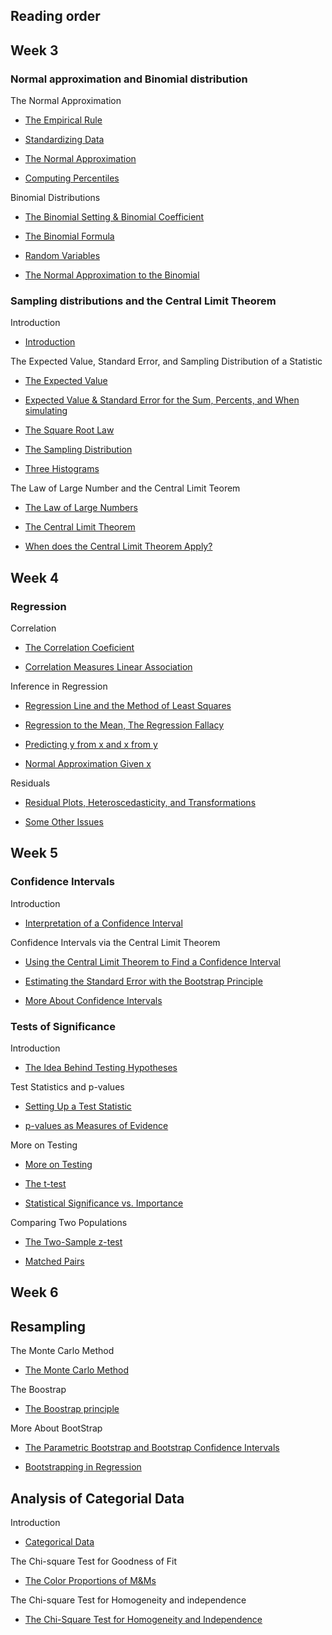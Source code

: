 ## Reading order

## Week 3

### Normal approximation and Binomial distribution

The Normal Approximation

* [The Empirical Rule](week3/empirical_rule.ipynb)

* [Standardizing Data](week3/standardizing_data_and_standard_normal_curve.ipynb)

* [The Normal Approximation](week3/normal_approximation.ipynb)

* [Computing Percentiles](week3/computing_percentiles.ipynb)

Binomial Distributions

* [The Binomial Setting & Binomial Coefficient](week3/the_binomial_setting_and_binomial_coefficient.ipynb)

* [The Binomial Formula](week3/the_binomial_formula.ipynb)

* [Random Variables](week3/random_variables.ipynb)

* [The Normal Approximation to the Binomial](week3/the_normal_approximation_to_the_binomial.ipynb)

### Sampling distributions and the Central Limit Theorem

Introduction

* [Introduction](week3/parameter_and_statistic.ipynb)

The Expected Value, Standard Error, and Sampling Distribution of a Statistic

* [The Expected Value](week3/the_expected_value.ipynb)

* [Expected Value & Standard Error for the Sum, Percents, and When simulating](week3/EV_SE_for_sum_percents_and_simulating.ipynb)

* [The Square Root Law](week3/the_square_root_law.ipynb)

* [The Sampling Distribution](week3/the_sampling_distribution.ipynb)

* [Three Histograms](week3/three_histograms.ipynb)

The Law of Large Number and the Central Limit Teorem

* [The Law of Large Numbers](week3/the_law_of_large_number.ipynb)

* [The Central Limit Theorem](week3/the_central_limit_theorem.ipynb)

* [When does the Central Limit Theorem Apply?](week3/when_does_the_central_limit_theorem_apply.ipynb)

## Week 4

### Regression

Correlation

* [The Correlation Coeficient](week4/the_correlation_coefficient.ipynb)

* [Correlation Measures Linear Association](week4/correlation_measures_linear_association.ipynb)

Inference in Regression

* [Regression Line and the Method of Least Squares](week4/regression_line_and_the_method_of_least_squares.ipynb) 

* [Regression to the Mean, The Regression Fallacy](week4/regression_to_the_mean_the_regression_fallacy.ipynb)

* [Predicting y from x and x from y](week4/predicting_y_from_x_and_x_from_y.ipynb)

* [Normal Approximation Given x](week4/normal_approximation_given_x.ipynb)

Residuals

* [Residual Plots, Heteroscedasticity, and Transformations](week4/residual_plots_heteroscedasticity_and_transformations.ipynb)

* [Some Other Issues](week4/some_other_issues.ipynb)

## Week 5

### Confidence Intervals

Introduction

* [Interpretation of a Confidence Interval](week5/interpretation_of_a_confidence_interval.ipynb)

Confidence Intervals via the Central Limit Theorem

* [Using the Central Limit Theorem to Find a Confidence Interval](week5/using_the_central_limit_theorem_to_find_a_confidence_interval.ipynb)

* [Estimating the Standard Error with the Bootstrap Principle](week5/estimating_the_standard_error_with_the_bootstrap_principle.ipynb)

* [More About Confidence Intervals](week5/more_about_confidence_intervals.ipynb)

### Tests of Significance

Introduction

* [The Idea Behind Testing Hypotheses](week5/the_ideia_behind_testing_hypotheses.ipynb)

Test Statistics and p-values

* [Setting Up a Test Statistic](week5/setting_up_a_test_statistic.ipynb)

* [p-values as Measures of Evidence](week5/p-values_as_measures_of_evidence.ipynb)

More on Testing

* [More on Testing](week5/more_on_testing.ipynb)

* [The t-test](week5/the_t_test.ipynb)

* [Statistical Significance vs. Importance](week5/statistical_significance_vs_importance.ipynb)

Comparing Two Populations

* [The Two-Sample z-test](week5/the_two_sample_z_test.ipynb)

* [Matched Pairs](week5/the_paired_difference_test.ipynb)

## Week 6
## Resampling

The Monte Carlo Method

* [The Monte Carlo Method](week6/the_monte_carlo_method.ipynb)

The Boostrap

* [The Boostrap principle](week6/the_boostrap_principle.ipynb)

More About BootStrap

* [The Parametric Bootstrap and Bootstrap Confidence Intervals](week6/the_parametric_boostrap.ipynb)

* [Bootstrapping in Regression](week6/boostrapping_in_regression.ipynb)

## Analysis of Categorial Data

Introduction

* [Categorical Data](week6/categorical_data.ipynb)

The Chi-square Test for Goodness of Fit

* [The Color Proportions of M&Ms](week6/the_color_proportions_of_M&Ms.ipynb)

The Chi-square Test for Homogeneity and independence

* [The Chi-Square Test for Homogeneity and Independence](week6/the_chi_square_test_for_homogeneity&independence.ipynb)
